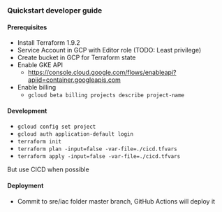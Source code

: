 ### Quickstart developer guide

#### Prerequisites
  - Install Terraform 1.9.2
  - Service Account in GCP with Editor role (TODO: Least privilege)
  - Create bucket in GCP for Terraform state
  - Enable GKE API
    - https://console.cloud.google.com/flows/enableapi?apiid=container.googleapis.com
  - Enable billing
    - `gcloud beta billing projects describe project-name`

#### Development
- `gcloud config set project`
- `gcloud auth application-default login`
- `terraform init`
- `terraform plan -input=false -var-file=./cicd.tfvars`
- `terraform apply -input=false -var-file=./cicd.tfvars`

But use CICD when possible

#### Deployment
- Commit to sre/iac folder master branch, GitHub Actions will deploy it
